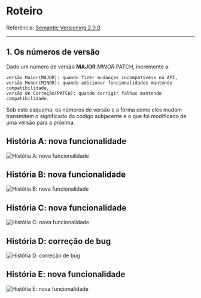 # Roteiro

Referência: [Semantic Versioning 2.0.0](https://semver.org/)

---

## 1. Os números de versão
Dado um número de versão **MAJOR**.*MINOR*.PATCH, incremente a:

    versão Maior(MAJOR): quando fizer mudanças incompatíveis na API,
    versão Menor(MINOR): quando adicionar funcionalidades mantendo compatibilidade,
    versão de Correção(PATCH): quando corrigir falhas mantendo compatibilidade.

Sob este esquema, os números de versão e a forma como eles mudam transmitem o significado do código subjacente e o que foi modificado de uma versão para a próxima.

## História A: nova funcionalidade

<!-- ![ENACOM Versionamento Semântico na prática](assets/images/semantic_version.svg) -->
![Histótia A: nova funcionalidade](assets/images/semantic_version_history-a.svg)

## História B: nova funcionalidade
![Histótia B: nova funcionalidade](assets/images/semantic_version_history-b.svg)

## História C: nova funcionalidade
![Histótia C: nova funcionalidade](assets/images/semantic_version_history-c.svg)

## História D: correção de bug
![Histótia D: correção de bug](assets/images/semantic_version_history-d.svg)

## História E: nova funcionalidade
![Histótia E: nova funcionalidade](assets/images/semantic_version_history-e.svg)